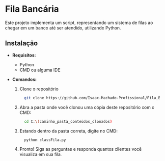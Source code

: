 # Fila Bancária

Este projeto implementa um script, representando um sistema de filas ao chegar em um banco até ser atendido, utilizando Python.

## Instalação
  - __Requisitos:__

    - Python
    - CMD ou alguma IDE

  - __Comandos:__

    1. Clone o repositório
        ```bash
          git clone https://github.com/Isaac-Machado-Profissional/Fila_Bancaria
        ```
    2. Abra a pasta onde você clonou uma cópia deste repositório com o CMD:

        ```bash
          cd C:\(caminho_pasta_conteúdos_clonados)
        ```
    3. Estando dentro da pasta correta, digite no CMD:

        ```bash
          python classFila.py 
        ```
        
    4. Pronto! Siga as perguntas e responda quantos clientes você visualiza em sua fila.

